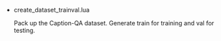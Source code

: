 * create_dataset_trainval.lua

	Pack up the Caption-QA dataset. Generate train for training and val for testing.